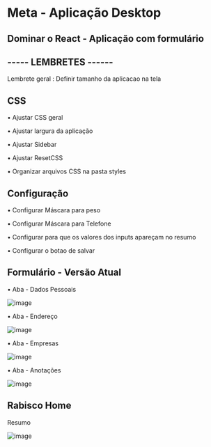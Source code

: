 # Meta - Aplicação Desktop 
## Dominar o React - Aplicação com formulário

## ----- LEMBRETES ------
<p> Lembrete geral : Definir tamanho da aplicacao na tela </p>

## CSS
<p> • Ajustar CSS geral </p>
<p> • Ajustar largura da aplicação </p>
<p> • Ajustar Sidebar </p>
<p> • Ajustar ResetCSS </p>
<p> • Organizar arquivos CSS na pasta styles </p>

## Configuração
<p> • Configurar Máscara para peso </p>
<p> • Configurar Máscara para Telefone </p>
<p> • Configurar para que os valores dos inputs apareçam no resumo </p>
<p> • Configurar o botao de salvar </p>

## Formulário - Versão Atual
<p> • Aba - Dados Pessoais </p>

![image](https://user-images.githubusercontent.com/66530386/163846407-6df82d90-cb4b-4f7f-bf9c-1924259b06b8.png)

<p> • Aba - Endereço </p>

![image](https://user-images.githubusercontent.com/66530386/163727527-e0ed0f42-8d22-4066-8704-0f565aa571a7.png)

<p> • Aba - Empresas </p>

![image](https://user-images.githubusercontent.com/66530386/163727553-86449cc4-48fc-41b7-8f7b-02365234b41f.png)

<p> • Aba - Anotações </p>

![image](https://user-images.githubusercontent.com/66530386/163727596-c354f6e1-ec15-4d61-beed-0cbdd7be4e1e.png)

## Rabisco Home 
<p> Resumo </p>

![image](https://user-images.githubusercontent.com/66530386/163727717-c054d00d-f958-4f0e-b948-ab7dbd934848.png)

